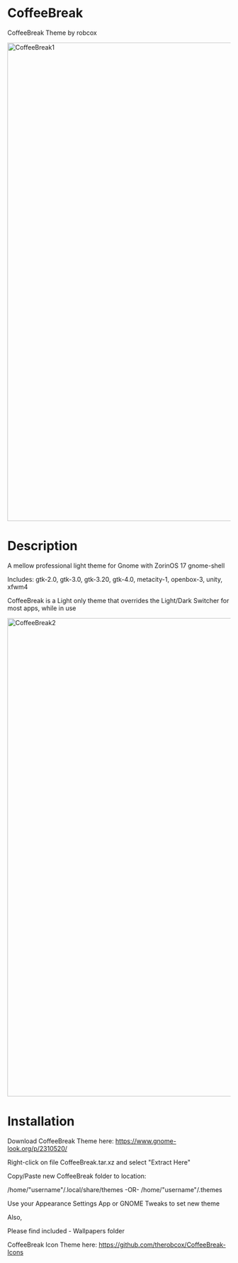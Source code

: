# CoffeeBreak
CoffeeBreak Theme by robcox

<img width="1920" height="1080" alt="CoffeeBreak1" src="https://github.com/user-attachments/assets/47caf0d5-37e5-4f7c-a2e9-de4fe9022063" />

# Description
A mellow professional light theme for Gnome with ZorinOS 17 gnome-shell

Includes: gtk-2.0, gtk-3.0, gtk-3.20, gtk-4.0, metacity-1, openbox-3, unity, xfwm4

CoffeeBreak is a Light only theme that overrides the Light/Dark Switcher for most apps, while in use

<img width="1920" height="1080" alt="CoffeeBreak2" src="https://github.com/user-attachments/assets/68b37b6d-9810-49cf-95ec-7b41e53920a3" />

# Installation
Download CoffeeBreak Theme here: <a href="https://www.gnome-look.org/p/2310520/">https://www.gnome-look.org/p/2310520/</a>

Right-click on file CoffeeBreak.tar.xz and select "Extract Here"

Copy/Paste new CoffeeBreak folder to location:

/home/"username"/.local/share/themes
-OR-
/home/"username"/.themes

Use your Appearance Settings App or GNOME Tweaks to set new theme

Also,

Please find included - Wallpapers folder

CoffeeBreak Icon Theme here: <a href="https://github.com/therobcox/CoffeeBreak-Icons">https://github.com/therobcox/CoffeeBreak-Icons</a>
